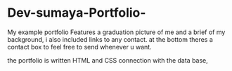 # Dev-sumaya-Portfolio-
My example portfolio Features a graduation picture of me 
and a brief of my background, 
i also included links to any contact.
at the bottom theres a contact box to feel free to send whenever 
u want.

the portfolio is written HTML and CSS connection with the data base,